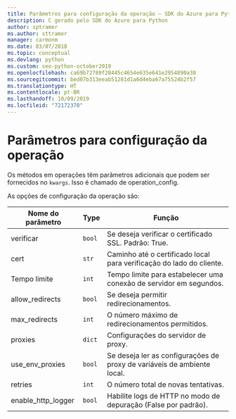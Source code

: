 ```yaml
---
title: Parâmetros para configuração da operação – SDK do Azure para Python
description: C gerado pelo SDK do Azure para Python
author: sptramer
ms.author: sttramer
manager: carmonm
ms.date: 03/07/2018
ms.topic: conceptual
ms.devlang: python
ms.custom: seo-python-october2019
ms.openlocfilehash: ca69b72789f28445c4654e635e641e2954890a38
ms.sourcegitcommit: bed07b313eeab51281d1a6d4eba67a75524b2f57
ms.translationtype: HT
ms.contentlocale: pt-BR
ms.lasthandoff: 10/09/2019
ms.locfileid: "72172370"
---
```

# <a name="parameters-for-operation-configuration"></a>Parâmetros para configuração da operação

Os métodos em operações têm parâmetros adicionais que podem ser fornecidos no `kwargs`. Isso é chamado de operation_config.

As opções de configuração da operação são:

|Nome do parâmetro|Type|Função|
|----------------------|------|---------------|
| verificar |`bool`|Se deseja verificar o certificado SSL. Padrão: True.|
|  cert |`str`| Caminho até o certificado local para verificação do lado do cliente.|
|  Tempo limite |`int`| Tempo limite para estabelecer uma conexão de servidor em segundos.|
|  allow_redirects |`bool` | Se deseja permitir redirecionamentos.|
|  max_redirects  |`int`| O número máximo de redirecionamentos permitidos.|
|  proxies  |`dict` |Configurações do servidor de proxy.|
|  use_env_proxies |`bool` |Se deseja ler as configurações de proxy de variáveis de ambiente local.|
|  retries  |`int` | O número total de novas tentativas.|
|  enable_http_logger | `bool`| Habilite logs de HTTP no modo de depuração (False por padrão).|
